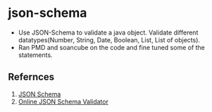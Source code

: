 # json-schema

- Use JSON-Schema to validate a java object. Validate different datatypes(Number, String, Date, Boolean, List, List of objects).
- Ran PMD and soancube on the code and fine tuned some of the statements.

## Refernces
1. [JSON Schema]()
2. [Online JSON Schema Validator](https://jsoneditoronline.org)

